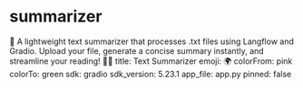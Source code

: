 # summarizer
📄 A lightweight text summarizer that processes .txt files using Langflow and Gradio. Upload your file, generate a concise summary instantly, and streamline your reading! 🚀✨
title: Text Summarizer
emoji: 🌍
colorFrom: pink
colorTo: green
sdk: gradio
sdk_version: 5.23.1
app_file: app.py
pinned: false
